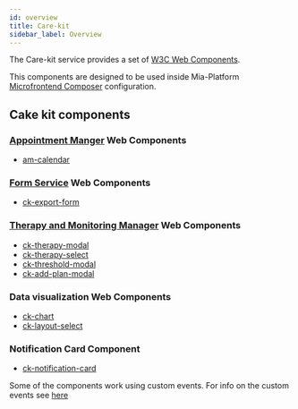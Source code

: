 ```yaml
---
id: overview
title: Care-kit
sidebar_label: Overview
---
```


<!--
WARNING: this file was automatically generated by Mia-Platform Doc Aggregator.
DO NOT MODIFY IT BY HAND.
Instead, modify the source file and run the aggregator to regenerate this file.
-->

The Care-kit service provides a set of [W3C Web Components](https://www.w3.org/TR/components-intro/).

This components are designed to be used inside Mia-Platform [Microfrontend Composer](/microfrontend-composer/overview) configuration. 

## Cake kit components

### [Appointment Manger](/runtime_suite/appointment-manager/overview) Web Components
  - [am-calendar](20_components/10_am-calendar.md)

### [Form Service](/runtime_suite/form-service-backend/overview) Web Components
  - [ck-export-form](20_components/20_ck-form-export.md)

### [Therapy and Monitoring Manager](/runtime_suite/therapy-and-monitoring-manager/overview) Web Components
  - [ck-therapy-modal](20_components/30_ck-therapy-modal.md)
  - [ck-therapy-select](20_components/40_ck-therapy-select.md)
  - [ck-threshold-modal](20_components/50_ck-threshold-modal.md)
  - [ck-add-plan-modal](20_components/60_ck-add-plan-modal.md)

### Data visualization Web Components
  - [ck-chart](20_components/70_ck-chart.md)
  - [ck-layout-select](20_components/80_ck-layout-select.md)

### Notification Card Component
  - [ck-notification-card](20_components/90_ck-notification-card.md) 

Some of the components work using custom events. For info on the custom events see [here](30_events.md)
